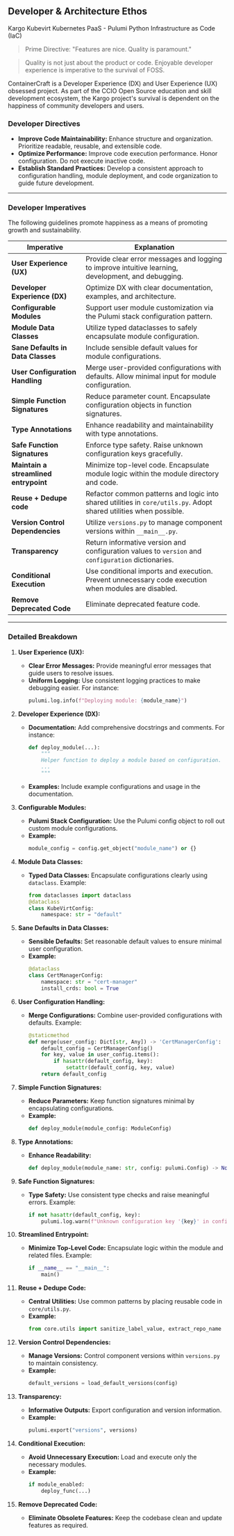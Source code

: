 ## **Developer & Architecture Ethos**

Kargo Kubevirt Kubernetes PaaS - Pulumi Python Infrastructure as Code (IaC)

> Prime Directive: "Features are nice. Quality is paramount."

> Quality is not just about the product or code. Enjoyable developer experience is imperative to the survival of FOSS.

ContainerCraft is a Developer Experience (DX) and User Experience (UX) obsessed project. As part of the CCIO Open Source education and skill development ecosystem, the Kargo project's survival is dependent on the happiness of community developers and users.

### **Developer Directives**

- **Improve Code Maintainability:** Enhance structure and organization. Prioritize readable, reusable, and extensible code.
- **Optimize Performance:** Improve code execution performance. Honor configuration. Do not execute inactive code.
- **Establish Standard Practices:** Develop a consistent approach to configuration handling, module deployment, and code organization to guide future development.

---

### **Developer Imperatives**

The following guidelines promote happiness as a means of promoting growth and sustainability.

| **Imperative**             | **Explanation**                                                                                  |
|----------------------------|--------------------------------------------------------------------------------------------------|
| **User Experience (UX)**   | Provide clear error messages and logging to improve intuitive learning, development, and debugging. |
| **Developer Experience (DX)** | Optimize DX with clear documentation, examples, and architecture.                               |
| **Configurable Modules**   | Support user module customization via the Pulumi stack configuration pattern.                    |
| **Module Data Classes**    | Utilize typed dataclasses to safely encapsulate module configuration.                            |
| **Sane Defaults in Data Classes** | Include sensible default values for module configurations.                                 |
| **User Configuration Handling** | Merge user-provided configurations with defaults. Allow minimal input for module configuration. |
| **Simple Function Signatures** | Reduce parameter count. Encapsulate configuration objects in function signatures.             |
| **Type Annotations**       | Enhance readability and maintainability with type annotations.                                   |
| **Safe Function Signatures** | Enforce type safety. Raise unknown configuration keys gracefully.                              |
| **Maintain a streamlined entrypoint** | Minimize top-level code. Encapsulate module logic within the module directory and code. |
| **Reuse + Dedupe code**    | Refactor common patterns and logic into shared utilities in `core/utils.py`. Adopt shared utilities when possible. |
| **Version Control Dependencies** | Utilize `versions.py` to manage component versions within `__main__.py`.                     |
| **Transparency**           | Return informative version and configuration values to `version` and `configuration` dictionaries. |
| **Conditional Execution**  | Use conditional imports and execution. Prevent unnecessary code execution when modules are disabled. |
| **Remove Deprecated Code** | Eliminate deprecated feature code.                                                                |

---

### **Detailed Breakdown**

1. **User Experience (UX):**
    - **Clear Error Messages:** Provide meaningful error messages that guide users to resolve issues.
    - **Uniform Logging:** Use consistent logging practices to make debugging easier. For instance:
      ```python
      pulumi.log.info(f"Deploying module: {module_name}")
      ```

2. **Developer Experience (DX):**
    - **Documentation:** Add comprehensive docstrings and comments. For instance:
      ```python
      def deploy_module(...):
          """
          Helper function to deploy a module based on configuration.
          ...
          """
      ```
    - **Examples:** Include example configurations and usage in the documentation.

3. **Configurable Modules:**
    - **Pulumi Stack Configuration:** Use the Pulumi config object to roll out custom module configurations.
    - **Example:**
      ```python
      module_config = config.get_object("module_name") or {}
      ```

4. **Module Data Classes:**
    - **Typed Data Classes:** Encapsulate configurations clearly using `dataclass`. Example:
      ```python
      from dataclasses import dataclass
      @dataclass
      class KubeVirtConfig:
          namespace: str = "default"
      ```

5. **Sane Defaults in Data Classes:**
    - **Sensible Defaults:** Set reasonable default values to ensure minimal user configuration.
    - **Example:**
      ```python
      @dataclass
      class CertManagerConfig:
          namespace: str = "cert-manager"
          install_crds: bool = True
      ```

6. **User Configuration Handling:**
    - **Merge Configurations:** Combine user-provided configurations with defaults. Example:
      ```python
      @staticmethod
      def merge(user_config: Dict[str, Any]) -> 'CertManagerConfig':
          default_config = CertManagerConfig()
          for key, value in user_config.items():
              if hasattr(default_config, key):
                  setattr(default_config, key, value)
          return default_config
      ```

7. **Simple Function Signatures:**
    - **Reduce Parameters:** Keep function signatures minimal by encapsulating configurations.
    - **Example:**
      ```python
      def deploy_module(module_config: ModuleConfig)
      ```

8. **Type Annotations:**
    - **Enhance Readability:**
      ```python
      def deploy_module(module_name: str, config: pulumi.Config) -> None:
      ```

9. **Safe Function Signatures:**
    - **Type Safety:** Use consistent type checks and raise meaningful errors. Example:
      ```python
      if not hasattr(default_config, key):
          pulumi.log.warn(f"Unknown configuration key '{key}' in config.")
      ```

10. **Streamlined Entrypoint:**
    - **Minimize Top-Level Code:** Encapsulate logic within the module and related files. Example:
      ```python
      if __name__ == "__main__":
          main()
      ```

11. **Reuse + Dedupe Code:**
    - **Central Utilities:** Use common patterns by placing reusable code in `core/utils.py`.
    - **Example:**
      ```python
      from core.utils import sanitize_label_value, extract_repo_name
      ```

12. **Version Control Dependencies:**
    - **Manage Versions:** Control component versions within `versions.py` to maintain consistency.
    - **Example:**
      ```python
      default_versions = load_default_versions(config)
      ```

13. **Transparency:**
    - **Informative Outputs:** Export configuration and version information.
    - **Example:**
      ```python
      pulumi.export("versions", versions)
      ```

14. **Conditional Execution:**
    - **Avoid Unnecessary Execution:** Load and execute only the necessary modules.
    - **Example:**
      ```python
      if module_enabled:
          deploy_func(...)
      ```

15. **Remove Deprecated Code:**
    - **Eliminate Obsolete Features:** Keep the codebase clean and update features as required.
